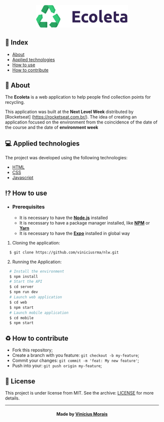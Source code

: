 <h1 align="center">
    <img alt="Logo" title="#logo" width="300px" src="./assets/logo.svg"
</h1>

## 📍 Index

- [About](#about)
- [Applied technologies](#applied-technologies)
- [How to use](#how-to-use)
- [How to contribute](#hot-to-contribute)

<a id="about"></a>

## 📑 About

The <strong>Ecoleta</strong> is a web application to help people find collection points for recycling.

This application was built at the <strong> Next Level Week </strong> distributed by [Rocketseat] (https://rocketseat.com.br/). The idea of ​​creating an application focused on the environment from the coincidence of the date of the course and the date of <strong> environment week </strong>

<a id="applied-technologies"></a>

## 💻 Applied technologies
 
The project was developed using the following technologies:

- [HTML](https://developer.mozilla.org/pt-BR/docs/Web/HTML)
- [CSS](https://developer.mozilla.org/pt-BR/docs/Web/CSS/)
- [Javascript](https://developer.mozilla.org/pt-BR/docs/Aprender/JavaScript)

<a id="how-to-use"></a>

## ⁉ How to use

- ### **Prerequisites**

  - It is necessary to have the **[Node.js](https://nodejs.org/en/)** installed
  - It is necessary to have a package manager installed, like **[NPM](https://www.npmjs.com/)** or **[Yarn](https://yarnpkg.com/)**
  - It is necessary to have the **[Expo](https://expo.io/)** installed in global way

1. Cloning the application:

```sh
  $ git clone https://github.com/viniciusrma/nlw.git
```

2. Running the Application:

```sh
  # Install the environment
  $ npm install
  # Start the API
  $ cd server
  $ npm run dev
  # Launch web application
  $ cd web
  $ npm start
  # Launch mobile application
  $ cd mobile
  $ npm start
```

<a id="hot-to-contribute"></a>

## :recycle: How to contribute

- Fork this repository;
- Create a branch with you feature: `git checkout -b my-feature`;
- Commit your changes: `git commit -m 'feat: My new feature'`;
- Push into your: `git push origin my-feature`;

## :memo: License

This project is under license from MIT. See the archive: [LICENSE](LICENSE.md) for more details.

---

<h4 align="center">
    Made by <a href="https://www.linkedin.com/in/viniciusrma/" target="_blank">Vinícius Morais</a>
</h4>
